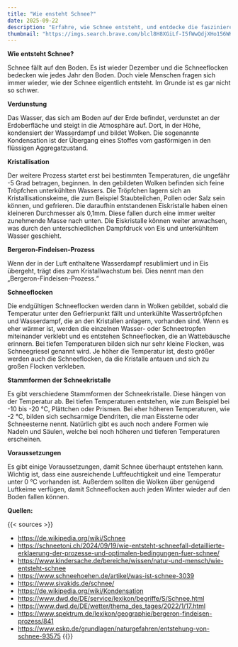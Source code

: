 ```yaml
---
title: "Wie ensteht Schnee?"
date: 2025-09-22
description: "Erfahre, wie Schnee entsteht, und entdecke die faszinierenden Prozesse hinter Schneeflocken und ihre verschiedenen Formen."
thumbnail: "https://imgs.search.brave.com/blcl8H8XGiLf-I5fWwQdjXHo156WK82AjfpihadzRo8/rs:fit:860:0:0:0/g:ce/aHR0cHM6Ly9pLnBp/bmltZy5jb20vb3Jp/Z2luYWxzL2UwL2Ex/LzMwL2UwYTEzMDQ1/MDE2ZjMyOTY0OTgz/NGQ2MmJmYmE1MzM1/LmpwZw"
---
```


**Wie entsteht Schnee?**

Schnee fällt auf den Boden. Es ist wieder Dezember und die Schneeflocken bedecken wie jedes Jahr den Boden. Doch viele Menschen fragen sich immer wieder, wie der Schnee eigentlich entsteht. Im Grunde ist es gar nicht so schwer.

**Verdunstung**

Das Wasser, das sich am Boden auf der Erde befindet, verdunstet an der Erdoberfläche und steigt in die Atmosphäre auf. Dort, in der Höhe, kondensiert der Wasserdampf und bildet Wolken. Die sogenannte Kondensation ist der Übergang eines Stoffes vom gasförmigen in den flüssigen Aggregatzustand.

**Kristallisation**

Der weitere Prozess startet erst bei bestimmten Temperaturen, die ungefähr -5 Grad betragen, beginnen. In den gebildeten Wolken befinden sich feine Tröpfchen unterkühlten Wassers. Die Tröpfchen lagern sich an Kristallisationskeime, die zum Beispiel Staubteilchen, Pollen oder Salz sein können, und gefrieren. Die daraufhin entstandenen Eiskristalle haben einen kleineren Durchmesser als 0,1mm. Diese fallen durch eine immer weiter zunehmende Masse nach unten. Die Eiskristalle können weiter anwachsen, was durch den unterschiedlichen Dampfdruck von Eis und unterkühltem Wasser geschieht.

**Bergeron-Findeisen-Prozess**

Wenn der in der Luft enthaltene Wasserdampf resublimiert und in Eis übergeht, trägt dies zum Kristallwachstum bei. Dies nennt man den „Bergeron-Findeisen-Prozess.“

**Schneeflocken**

Die endgültigen Schneeflocken werden dann in Wolken gebildet, sobald die Temperatur unter den Gefrierpunkt fällt und unterkühlte Wassertröpfchen und Wasserdampf, die an den Kristallen anlagern, vorhanden sind.
Wenn es eher wärmer ist, werden die einzelnen Wasser- oder Schneetropfen miteinander verklebt und es entstehen Schneeflocken, die an Wattebäusche erinnern. Bei tiefen Temperaturen bilden sich nur sehr kleine Flocken, was Schneegriesel genannt wird.
Je höher die Temperatur ist, desto größer werden auch die Schneeflocken, da die Kristalle antauen und sich zu großen Flocken verkleben.

**Stammformen der Schneekristalle**

Es gibt verschiedene Stammformen der Schneekristalle. Diese hängen von der Temperatur ab. Bei tiefen Temperaturen entstehen, wie zum Beispiel bei -10 bis -20 °C, Plättchen oder Prismen. Bei eher höheren Temperaturen, wie -2 °C, bilden sich sechsarmige Dendriten, die man Eissterne oder Schneesterne nennt.
Natürlich gibt es auch noch andere Formen wie Nadeln und Säulen, welche bei noch höheren und tieferen Temperaturen erscheinen.

**Voraussetzungen**

Es gibt einige Voraussetzungen, damit Schnee überhaupt entstehen kann. Wichtig ist, dass eine ausreichende Luftfeuchtigkeit und eine Temperatur unter 0 °C vorhanden ist. Außerdem sollten die Wolken über genügend Luftkeime verfügen, damit Schneeflocken auch jeden Winter wieder auf den Boden fallen können.

**Quellen:**

{{< sources >}}

- <https://de.wikipedia.org/wiki/Schnee>
- <https://schneetoni.ch/2024/09/19/wie-entsteht-schneefall-detaillierte-erklaerung-der-prozesse-und-optimalen-bedingungen-fuer-schnee/>
- <https://www.kindersache.de/bereiche/wissen/natur-und-mensch/wie-entsteht-schnee>
- <https://www.schneehoehen.de/artikel/was-ist-schnee-3039>
- <https://www.sivakids.de/schnee/>
- <https://de.wikipedia.org/wiki/Kondensation>
- <https://www.dwd.de/DE/service/lexikon/begriffe/S/Schnee.html>
- <https://www.dwd.de/DE/wetter/thema_des_tages/2022/1/17.html>
- <https://www.spektrum.de/lexikon/geographie/bergeron-findeisen-prozess/841>
- <https://www.eskp.de/grundlagen/naturgefahren/entstehung-von-schnee-93575>
  {{</sources>}}
